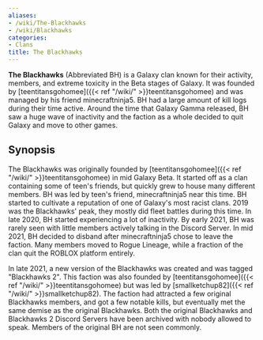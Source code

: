 ```yaml
---
aliases:
- /wiki/The-Blackhawks
- /wiki/Blackhawks
categories:
- Clans
title: The Blackhawks
---
```


**The Blackhawks** (Abbreviated BH) is a Galaxy clan known for their activity, members, and extreme toxicity in the Beta stages of Galaxy. It was founded by [teentitansgohomee]({{< ref "/wiki/" >}}teentitansgohomee) and was managed by his friend minecraftninja5. BH had a large amount of kill logs during their time active. Around the time that Galaxy Gamma released, BH saw a huge wave of inactivity and the faction as a whole decided to quit Galaxy and move to other games.

## Synopsis

The Blackhawks was originally founded by [teentitansgohomee]({{< ref "/wiki/" >}}teentitansgohomee) in mid Galaxy Beta. It started off as a clan containing some of teen's friends, but quickly grew to house many different members. BH was led by teen's friend, minecraftninja5 near this time. BH started to cultivate a reputation of one of Galaxy's most racist clans. 2019 was the Blackhawks' peak, they mostly did fleet battles during this time. In late 2020, BH started experiencing a lot of inactivity. By early 2021, BH was rarely seen with little members actively talking in the Discord Server. In mid 2021, BH decided to disband after minecraftninja5 chose to leave the faction. Many members moved to Rogue Lineage, while a fraction of the clan quit the ROBLOX platform entirely.

In late 2021, a new version of the Blackhawks was created and was tagged "Blackhawks 2". This faction was also founded by [teentitansgohomee]({{< ref "/wiki/" >}}teentitansgohomee) but was led by [smallketchup82]({{< ref "/wiki/" >}}smallketchup82). The faction had attracted a few original Blackhawks members, and got a few notable kills, but eventually met the same demise as the original Blackhawks. Both the original Blackhawks and Blackhawks 2 Discord Servers have been archived with nobody allowed to speak. Members of the original BH are not seen commonly.